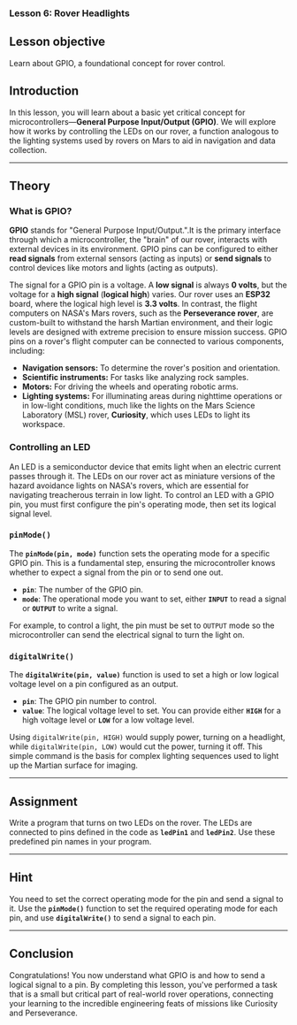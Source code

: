 ### **Lesson 6: Rover Headlights**

## **Lesson objective**

Learn about GPIO, a foundational concept for rover control.

## **Introduction**

In this lesson, you will learn about a basic yet critical concept for microcontrollers—**General Purpose Input/Output (GPIO)**. We will explore how it works by controlling the LEDs on our rover, a function analogous to the lighting systems used by rovers on Mars to aid in navigation and data collection.

---

## **Theory**

### **What is GPIO?**

**GPIO** stands for "General Purpose Input/Output.".It is the primary interface through which a microcontroller, the "brain" of our rover, interacts with external devices in its environment. GPIO pins can be configured to either **read signals** from external sensors (acting as inputs) or **send signals** to control devices like motors and lights (acting as outputs).

The signal for a GPIO pin is a voltage. A **low signal** is always **0 volts**, but the voltage for a **high signal** (**logical high**) varies. Our rover uses an **ESP32** board, where the logical high level is **3.3 volts**. In contrast, the flight computers on NASA's Mars rovers, such as the **Perseverance rover**, are custom-built to withstand the harsh Martian environment, and their logic levels are designed with extreme precision to ensure mission success. GPIO pins on a rover's flight computer can be connected to various components, including:

- **Navigation sensors:** To determine the rover's position and orientation.
- **Scientific instruments:** For tasks like analyzing rock samples.
- **Motors:** For driving the wheels and operating robotic arms.
- **Lighting systems:** For illuminating areas during nighttime operations or in low-light conditions, much like the lights on the Mars Science Laboratory (MSL) rover, **Curiosity**, which uses LEDs to light its workspace.

### **Controlling an LED**

An LED is a semiconductor device that emits light when an electric current passes through it. The LEDs on our rover act as miniature versions of the hazard avoidance lights on NASA's rovers, which are essential for navigating treacherous terrain in low light. To control an LED with a GPIO pin, you must first configure the pin's operating mode, then set its logical signal level.

### **`pinMode()`**

The **`pinMode(pin, mode)`** function sets the operating mode for a specific GPIO pin. This is a fundamental step, ensuring the microcontroller knows whether to expect a signal from the pin or to send one out.

- **`pin`**: The number of the GPIO pin.
- **`mode`**: The operational mode you want to set, either **`INPUT`** to read a signal or **`OUTPUT`** to write a signal.

For example, to control a light, the pin must be set to `OUTPUT` mode so the microcontroller can send the electrical signal to turn the light on.

### **`digitalWrite()`**

The **`digitalWrite(pin, value)`** function is used to set a high or low logical voltage level on a pin configured as an output.

- **`pin`**: The GPIO pin number to control.
- **`value`**: The logical voltage level to set. You can provide either **`HIGH`** for a high voltage level or **`LOW`** for a low voltage level.

Using `digitalWrite(pin, HIGH)` would supply power, turning on a headlight, while `digitalWrite(pin, LOW)` would cut the power, turning it off. This simple command is the basis for complex lighting sequences used to light up the Martian surface for imaging.

---

## **Assignment**

Write a program that turns on two LEDs on the rover. The LEDs are connected to pins defined in the code as **`ledPin1`** and **`ledPin2`**. Use these predefined pin names in your program.

---

## **Hint**

You need to set the correct operating mode for the pin and send a signal to it. Use the **`pinMode()`** function to set the required operating mode for each pin, and use **`digitalWrite()`** to send a signal to each pin.

---

## **Conclusion**

Congratulations! You now understand what GPIO is and how to send a logical signal to a pin. By completing this lesson, you've performed a task that is a small but critical part of real-world rover operations, connecting your learning to the incredible engineering feats of missions like Curiosity and Perseverance.
